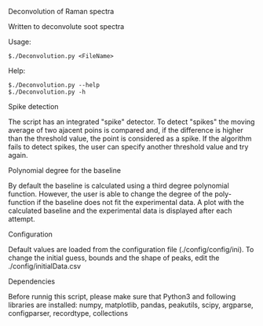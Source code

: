 Deconvolution of Raman spectra

Written to deconvolute soot spectra

Usage:

	$./Deconvolution.py <FileName> 

Help:

	$./Deconvolution.py --help
	$./Deconvolution.py -h  

Spike detection

The script has an integrated "spike" detector. To detect "spikes" the moving average of two ajacent poins is compared and, if the difference is higher than the threshold value, the point is considered as a spike. If the algorithm fails to detect spikes, the user can specify another threshold value and try again.

Polynomial degree for the baseline

By default the baseline is calculated using a third degree polynomial function. However, the user is able to change the degree of the poly-function if the baseline does not fit the experimental data. A plot with the calculated baseline and the experimental data is displayed after each attempt.

Configuration

Default values are loaded from the configuration file (./config/config/ini). 
To change the initial guess, bounds and the shape of peaks, edit the ./config/initialData.csv

Dependencies

Before runnig this script, please make sure that Python3 and following libraries are 
installed:
	numpy, matplotlib, pandas, peakutils, scipy, argparse, configparser, recordtype, collections
